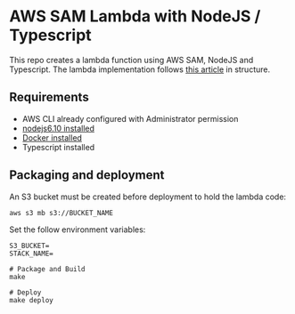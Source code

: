 # AWS SAM Lambda with NodeJS / Typescript

This repo creates a lambda function using AWS SAM, NodeJS and Typescript. The lambda implementation follows 
[this article](https://scotch.io/@nwayve/how-to-build-a-lambda-function-in-typescript) in structure.

## Requirements

* AWS CLI already configured with Administrator permission
* [nodejs6.10 installed](https://nodejs.org/en/download/releases/)
* [Docker installed](https://www.docker.com/community-edition)
* Typescript installed

## Packaging and deployment

An S3 bucket must be created before deployment to hold the lambda code:

```
aws s3 mb s3://BUCKET_NAME
```

Set the follow environment variables:
```
S3_BUCKET=
STACK_NAME=
```

```
# Package and Build
make

# Deploy
make deploy
```